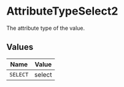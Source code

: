 # AttributeTypeSelect2

The attribute type of the value.


## Values

| Name     | Value    |
| -------- | -------- |
| `SELECT` | select   |